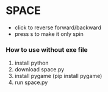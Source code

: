# SPACE
- click to reverse forward/backward
- press s to make it only spin

### How to use without exe file
1. install python
2. download space.py
3. install pygame (pip install pygame)
4. run space.py
